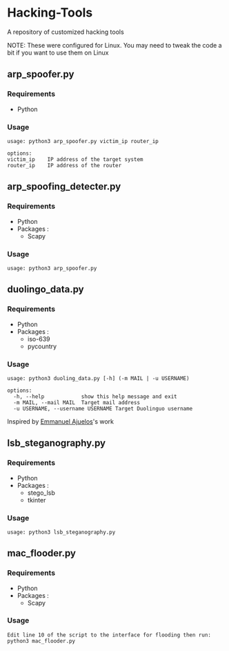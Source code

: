 # Hacking-Tools
A repository of customized hacking tools

NOTE: These were configured for Linux. You may need to tweak the code a bit if you want to use them on Linux

## arp_spoofer.py

### Requirements
+ Python

### Usage
```
usage: python3 arp_spoofer.py victim_ip router_ip

options:
victim_ip    IP address of the target system
router_ip    IP address of the router
```

## arp_spoofing_detecter.py

### Requirements
+ Python
+ Packages :
  + Scapy


### Usage
```
usage: python3 arp_spoofer.py
```

## duolingo_data.py

### Requirements
+ Python
+ Packages :
  + iso-639
  + pycountry

### Usage

```
usage: python3 duoling_data.py [-h] (-m MAIL | -u USERNAME)

options:
  -h, --help            show this help message and exit
  -m MAIL, --mail MAIL  Target mail address
  -u USERNAME, --username USERNAME Target Duolinguo username
```

Inspired by [Emmanuel Ajuelos](https://github.com/ajuelosemmanuel/duolingOSINT)'s work

## lsb_steganography.py

### Requirements
+ Python
+ Packages :
  + stego_lsb
  + tkinter

### Usage
```
usage: python3 lsb_steganography.py
```

## mac_flooder.py

### Requirements
+ Python
+ Packages :
  + Scapy

### Usage

```
Edit line 10 of the script to the interface for flooding then run:
python3 mac_flooder.py
```

